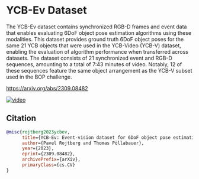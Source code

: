 # YCB-Ev Dataset

The YCB-Ev dataset contains synchronized RGB-D frames and event data that enables evaluating 6DoF object pose estimation algorithms using these modalities.
This dataset provides ground truth 6DoF object poses for the same 21 YCB objects that were used in the YCB-Video (YCB-V) dataset, enabling the evaluation of algorithm performance when transferred across datasets.
The dataset consists of 21 synchronized event and RGB-D sequences, amounting to a total of 7:43 minutes of video. Notably, 12 of these sequences feature the same object arrangement as the YCB-V subset used in the BOP challenge.

https://arxiv.org/abs/2309.08482

[![video](https://img.youtube.com/vi/xq_fDXq6Sfw/0.jpg)](https://www.youtube.com/watch?v=xq_fDXq6Sfw)

## Citation

```bibtex
@misc{rojtberg2023ycbev,
      title={YCB-Ev: Event-vision dataset for 6DoF object pose estimation}, 
      author={Pavel Rojtberg and Thomas Pöllabauer},
      year={2023},
      eprint={2309.08482},
      archivePrefix={arXiv},
      primaryClass={cs.CV}
}
```